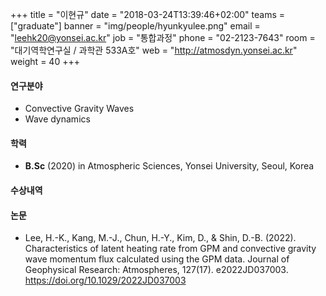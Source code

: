 +++
title = "이현규"
date = "2018-03-24T13:39:46+02:00"
teams = ["graduate"]
banner = "img/people/hyunkyulee.png"
email = "leehk20@yonsei.ac.kr"
job = "통합과정"
phone = "02-2123-7643"
room = "대기역학연구실 / 과학관 533A호"
web = "http://atmosdyn.yonsei.ac.kr"
weight = 40
+++

#### 연구분야
+ Convective Gravity Waves
+ Wave dynamics

#### 학력
 + **B.Sc** (2020) in Atmospheric Sciences, Yonsei University, Seoul, Korea

#### 수상내역

#### 논문
+ Lee, H.-K., Kang, M.-J., Chun, H.-Y., Kim, D., & Shin, D.-B. (2022). Characteristics of latent heating rate from GPM and convective gravity wave momentum flux calculated using the GPM data. Journal of Geophysical Research: Atmospheres, 127(17). e2022JD037003. https://doi.org/10.1029/2022JD037003
